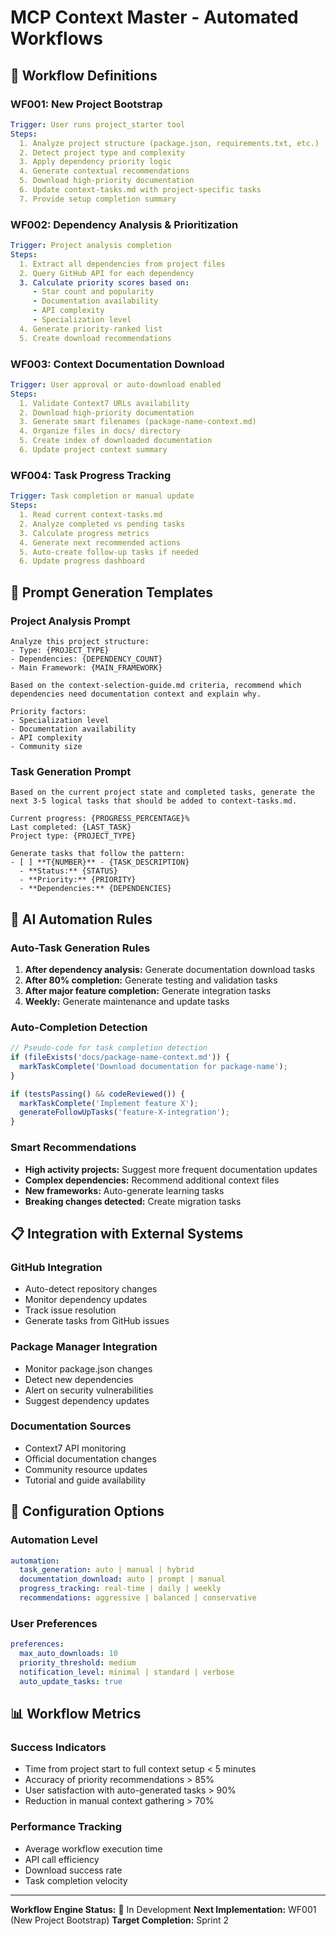 # MCP Context Master - Automated Workflows

## 🔄 **Workflow Definitions**

### **WF001: New Project Bootstrap**
```yaml
Trigger: User runs project_starter tool
Steps:
  1. Analyze project structure (package.json, requirements.txt, etc.)
  2. Detect project type and complexity
  3. Apply dependency priority logic
  4. Generate contextual recommendations
  5. Download high-priority documentation
  6. Update context-tasks.md with project-specific tasks
  7. Provide setup completion summary
```

### **WF002: Dependency Analysis & Prioritization**
```yaml
Trigger: Project analysis completion
Steps:
  1. Extract all dependencies from project files
  2. Query GitHub API for each dependency
  3. Calculate priority scores based on:
     - Star count and popularity
     - Documentation availability
     - API complexity
     - Specialization level
  4. Generate priority-ranked list
  5. Create download recommendations
```

### **WF003: Context Documentation Download**
```yaml
Trigger: User approval or auto-download enabled
Steps:
  1. Validate Context7 URLs availability
  2. Download high-priority documentation
  3. Generate smart filenames (package-name-context.md)
  4. Organize files in docs/ directory
  5. Create index of downloaded documentation
  6. Update project context summary
```

### **WF004: Task Progress Tracking**
```yaml
Trigger: Task completion or manual update
Steps:
  1. Read current context-tasks.md
  2. Analyze completed vs pending tasks
  3. Calculate progress metrics
  4. Generate next recommended actions
  5. Auto-create follow-up tasks if needed
  6. Update progress dashboard
```

## 🎯 **Prompt Generation Templates**

### **Project Analysis Prompt**
```
Analyze this project structure:
- Type: {PROJECT_TYPE}
- Dependencies: {DEPENDENCY_COUNT}
- Main Framework: {MAIN_FRAMEWORK}

Based on the context-selection-guide.md criteria, recommend which dependencies need documentation context and explain why.

Priority factors:
- Specialization level
- Documentation availability
- API complexity
- Community size
```

### **Task Generation Prompt**
```
Based on the current project state and completed tasks, generate the next 3-5 logical tasks that should be added to context-tasks.md.

Current progress: {PROGRESS_PERCENTAGE}%
Last completed: {LAST_TASK}
Project type: {PROJECT_TYPE}

Generate tasks that follow the pattern:
- [ ] **T{NUMBER}** - {TASK_DESCRIPTION}
  - **Status:** {STATUS}
  - **Priority:** {PRIORITY}
  - **Dependencies:** {DEPENDENCIES}
```

## 🤖 **AI Automation Rules**

### **Auto-Task Generation Rules**
1. **After dependency analysis:** Generate documentation download tasks
2. **After 80% completion:** Generate testing and validation tasks
3. **After major feature completion:** Generate integration tasks
4. **Weekly:** Generate maintenance and update tasks

### **Auto-Completion Detection**
```javascript
// Pseudo-code for task completion detection
if (fileExists('docs/package-name-context.md')) {
  markTaskComplete('Download documentation for package-name');
}

if (testsPassing() && codeReviewed()) {
  markTaskComplete('Implement feature X');
  generateFollowUpTasks('feature-X-integration');
}
```

### **Smart Recommendations**
- **High activity projects:** Suggest more frequent documentation updates
- **Complex dependencies:** Recommend additional context files
- **New frameworks:** Auto-generate learning tasks
- **Breaking changes detected:** Create migration tasks

## 📋 **Integration with External Systems**

### **GitHub Integration**
- Auto-detect repository changes
- Monitor dependency updates
- Track issue resolution
- Generate tasks from GitHub issues

### **Package Manager Integration**
- Monitor package.json changes
- Detect new dependencies
- Alert on security vulnerabilities
- Suggest dependency updates

### **Documentation Sources**
- Context7 API monitoring
- Official documentation changes
- Community resource updates
- Tutorial and guide availability

## 🔧 **Configuration Options**

### **Automation Level**
```yaml
automation:
  task_generation: auto | manual | hybrid
  documentation_download: auto | prompt | manual
  progress_tracking: real-time | daily | weekly
  recommendations: aggressive | balanced | conservative
```

### **User Preferences**
```yaml
preferences:
  max_auto_downloads: 10
  priority_threshold: medium
  notification_level: minimal | standard | verbose
  auto_update_tasks: true
```

## 📊 **Workflow Metrics**

### **Success Indicators**
- Time from project start to full context setup < 5 minutes
- Accuracy of priority recommendations > 85%
- User satisfaction with auto-generated tasks > 90%
- Reduction in manual context gathering > 70%

### **Performance Tracking**
- Average workflow execution time
- API call efficiency
- Download success rate
- Task completion velocity

---

**Workflow Engine Status:** 🚧 In Development
**Next Implementation:** WF001 (New Project Bootstrap)
**Target Completion:** Sprint 2